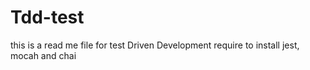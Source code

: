 # Tdd-test
this is a read me file for test Driven Development
require to install jest, mocah and chai
